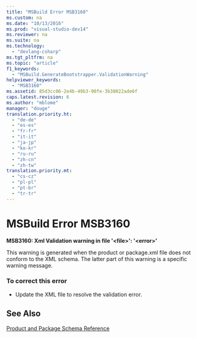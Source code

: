 ```yaml
---
title: "MSBuild Error MSB3160"
ms.custom: na
ms.date: "10/13/2016"
ms.prod: "visual-studio-dev14"
ms.reviewer: na
ms.suite: na
ms.technology: 
  - "devlang-csharp"
ms.tgt_pltfrm: na
ms.topic: "article"
f1_keywords: 
  - "MSBuild.GenerateBootstrapper.ValidationWarning"
helpviewer_keywords: 
  - "MSB3160"
ms.assetid: 85d3cc06-2e4b-49b3-90fe-3b38022ade6f
caps.latest.revision: 6
ms.author: "mblome"
manager: "douge"
translation.priority.ht: 
  - "de-de"
  - "es-es"
  - "fr-fr"
  - "it-it"
  - "ja-jp"
  - "ko-kr"
  - "ru-ru"
  - "zh-cn"
  - "zh-tw"
translation.priority.mt: 
  - "cs-cz"
  - "pl-pl"
  - "pt-br"
  - "tr-tr"
---
```

# MSBuild Error MSB3160
**MSB3160: Xml Validation warning in file '\<file>': '\<error>'**  
  
 This warning is generated when the product or package.xml file does not conform to the XML schema. The latter part of this warning is a specific warning message.  
  
### To correct this error  
  
-   Update the XML file to resolve the validation error.  
  
## See Also  
 [Product and Package Schema Reference](../deployment/product-and-package-schema-reference.md)
